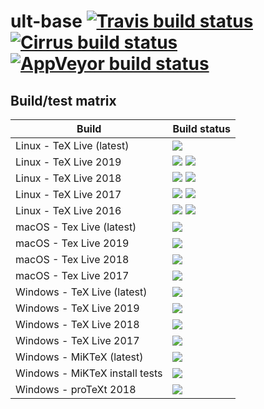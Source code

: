 # ult-base [![Travis build status][travis-badge]][travis-url] [![Cirrus build status][cirrus-badge]][cirrus-url] [![AppVeyor build status][appveyor-badge]][appveyor-url]


## Build/test matrix

| Build                           | Build status                                                                    |
| ------------------------------- | ------------------------------------------------------------------------------- |
| Linux - TeX Live (latest)       | [![][travis-linux-tl-latest-badge]](#)                                          |
| Linux - TeX Live 2019           | [![][travis-linux-tl-2019-badge]](#) [![][cirrus-linux-tl-2019-badge]](#)       |
| Linux - TeX Live 2018           | [![][travis-linux-tl-2018-badge]](#) [![][cirrus-linux-tl-2018-badge]](#)       |
| Linux - TeX Live 2017           | [![][travis-linux-tl-2017-badge]](#) [![][cirrus-linux-tl-2017-badge]](#)       |
| Linux - TeX Live 2016           | [![][travis-linux-tl-2016-badge]](#) [![][cirrus-linux-tl-2016-badge]](#)       |
| macOS - Tex Live (latest)       | [![][travis-macos-tl-latest-badge]](#)                                          |
| macOS - Tex Live 2019           | [![][travis-macos-tl-2019-badge]](#)                                            |
| macOS - Tex Live 2018           | [![][travis-macos-tl-2018-badge]](#)                                            |
| macOS - Tex Live 2017           | [![][travis-macos-tl-2017-badge]](#)                                            |
| Windows - TeX Live (latest)     | [![][appveyor-texlive-latest-badge]](#)                                         |
| Windows - TeX Live 2019         | [![][appveyor-texlive-2019-badge]](#)                                           |
| Windows - TeX Live 2018         | [![][appveyor-texlive-2018-badge]](#)                                           |
| Windows - TeX Live 2017         | [![][appveyor-texlive-2017-badge]](#)                                           |
| Windows - MiKTeX (latest)       | [![][appveyor-miktex-latest-badge]](#)                                          |
| Windows - MiKTeX install tests  | [![][appveyor-miktex-install-badge]](#)                                         |
| Windows - proTeXt 2018          | [![][appveyor-protext-2018-badge]](#)                                           |


[travis-badge]: https://travis-ci.com/egraff/ult-base.svg?branch=master
[travis-url]: https://travis-ci.com/egraff/ult-base
[cirrus-badge]: https://api.cirrus-ci.com/github/egraff/ult-base.svg?branch=master
[cirrus-url]: https://cirrus-ci.com/github/egraff/ult-base
[appveyor-badge]: https://ci.appveyor.com/api/projects/status/2i4xagf9s92eoxwu/branch/master?svg=true
[appveyor-url]: https://ci.appveyor.com/project/egraff/ult-base/branch/master

[travis-linux-tl-latest-badge]: https://travis-matrix-badges.herokuapp.com/repos/egraff/ult-base/branches/master/1?use_travis_com=true
[travis-linux-tl-2019-badge]: https://travis-matrix-badges.herokuapp.com/repos/egraff/ult-base/branches/master/2?use_travis_com=true
[travis-linux-tl-2018-badge]: https://travis-matrix-badges.herokuapp.com/repos/egraff/ult-base/branches/master/3?use_travis_com=true
[travis-linux-tl-2017-badge]: https://travis-matrix-badges.herokuapp.com/repos/egraff/ult-base/branches/master/4?use_travis_com=true
[travis-linux-tl-2016-badge]: https://travis-matrix-badges.herokuapp.com/repos/egraff/ult-base/branches/master/5?use_travis_com=true
[travis-macos-tl-latest-badge]: https://travis-matrix-badges.herokuapp.com/repos/egraff/ult-base/branches/master/6?use_travis_com=true
[travis-macos-tl-2019-badge]: https://travis-matrix-badges.herokuapp.com/repos/egraff/ult-base/branches/master/7?use_travis_com=true
[travis-macos-tl-2018-badge]: https://travis-matrix-badges.herokuapp.com/repos/egraff/ult-base/branches/master/8?use_travis_com=true
[travis-macos-tl-2017-badge]: https://travis-matrix-badges.herokuapp.com/repos/egraff/ult-base/branches/master/9?use_travis_com=true

[cirrus-linux-tl-2019-badge]: https://api.cirrus-ci.com/github/egraff/ult-base.svg?task=Linux%20-%20TeX%20Live%202019
[cirrus-linux-tl-2018-badge]: https://api.cirrus-ci.com/github/egraff/ult-base.svg?task=Linux%20-%20TeX%20Live%202018
[cirrus-linux-tl-2017-badge]: https://api.cirrus-ci.com/github/egraff/ult-base.svg?task=Linux%20-%20TeX%20Live%202017
[cirrus-linux-tl-2016-badge]: https://api.cirrus-ci.com/github/egraff/ult-base.svg?task=Linux%20-%20TeX%20Live%202016

[appveyor-texlive-latest-badge]: https://appveyor-matrix-badges.herokuapp.com/repos/egraff/ult-base/branch/master/1
[appveyor-texlive-2019-badge]: https://appveyor-matrix-badges.herokuapp.com/repos/egraff/ult-base/branch/master/2
[appveyor-texlive-2018-badge]: https://appveyor-matrix-badges.herokuapp.com/repos/egraff/ult-base/branch/master/3
[appveyor-texlive-2017-badge]: https://appveyor-matrix-badges.herokuapp.com/repos/egraff/ult-base/branch/master/4
[appveyor-miktex-latest-badge]: https://appveyor-matrix-badges.herokuapp.com/repos/egraff/ult-base/branch/master/5
[appveyor-miktex-install-badge]: https://appveyor-matrix-badges.herokuapp.com/repos/egraff/ult-base/branch/master/6
[appveyor-protext-2018-badge]: https://appveyor-matrix-badges.herokuapp.com/repos/egraff/ult-base/branch/master/7
